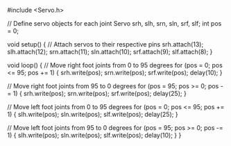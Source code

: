 #include <Servo.h>

// Define servo objects for each joint
Servo srh, slh, srn, sln, srf, slf;
int pos = 0;


void setup() {
  // Attach servos to their respective pins
  srh.attach(13);
  slh.attach(12);
  srn.attach(11);
  sln.attach(10);
  srf.attach(9);
  slf.attach(8);
}


void loop() {
  // Move right foot joints from 0 to 95 degrees
  for (pos = 0; pos <= 95; pos += 1) {
    srh.write(pos);
    srn.write(pos);
    srf.write(pos);
    delay(10);
  }

  
  // Move right foot joints from 95 to 0 degrees
  for (pos = 95; pos >= 0; pos -= 1) {
    srh.write(pos);
    srn.write(pos);
    srf.write(pos);
    delay(25);
  }

  
  // Move left foot joints from 0 to 95 degrees
  for (pos = 0; pos <= 95; pos += 1) {
    slh.write(pos);
    sln.write(pos);
    slf.write(pos);
    delay(25);
  }

  
  // Move left foot joints from 95 to 0 degrees
  for (pos = 95; pos >= 0; pos -= 1) {
    slh.write(pos);
    sln.write(pos);
    slf.write(pos);
    delay(10);
  }
}
